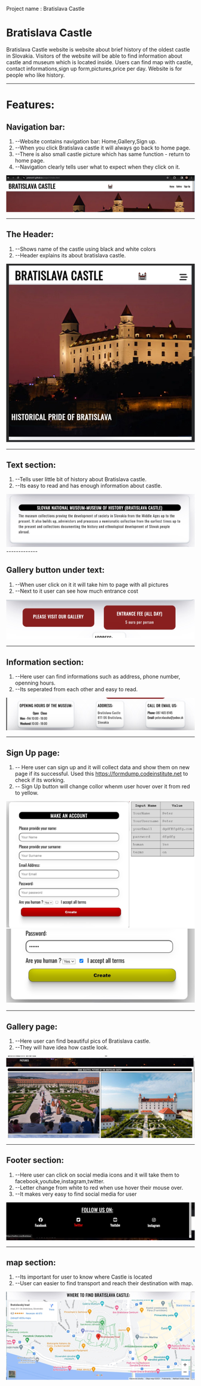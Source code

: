  Project name : Bratislava Castle

# Bratislava Castle
Bratislava Castle website is website about brief history of the oldest castle in Slovakia.
Visitors of the website will be able to find information about castle and museum which is located inside.
Users can find map with castle, contact informations,sign up form,pictures,price per day.
Website is for people who like history.

-------------

# Features:

## Navigation bar:
1. --Website contains navigation bar: Home,Gallery,Sign up.
2. --When you click Bratislava castle it will always go back to home page.
3. --There is also small castle picture which has same function - return to home page.
4. --Navigation clearly tells user what to expect when they click on it.

<img src="readme_pics/navbarfinal.webp" alt="pic1"/>

-------------
## The Header:
1. --Shows name of the castle using black and white colors
2. --Header explains its about bratislava castle.

<img src="readme_pics/header.jpg" alt="pic3"/>

-------------

## Text section:
1. --Tells user little bit of history about Bratislava castle.
2. --Its easy to read and has enough information about castle.

<img src="readme_pics/textsection.jpg" alt="pic2"/>
-------------

## Gallery button under text:
1. --When user click on it it will take him to page with all pictures
2. --Next to it user can see how much entrance cost

<img src="readme_pics/galerypic.jpg" alt="pic4"/>

--------------

## Information section:
1. --Here user can find informations such as address, phone number, openning hours.
2. --Its seperated from each other and easy to read.

<img src="readme_pics/infos.jpg" alt="pic5"/>

--------------

## Sign Up page:
1. -- Here user can sign up and it will collect data and show them on new page if its successful. Used this https://formdump.codeinstitute.net to check if its working.
2. -- Sign Up button will change collor whenm user hover over it from red to yellow.

<img src="readme_pics/signup.jpg" alt="pic5"/>
<img src="readme_pics/button.jpg" alt="pic6"/>

---------------

## Gallery page:
1. --Here user can find beautiful pics of Bratislava castle.
2. --They will have idea how castle look.

<img src="readme_pics/gallerypage.jpg" alt="pic6"/>

----------------

## Footer section:
1. --Here user can click on social media icons and it will take them to facebook,youtube,instagram,twitter.
2. --Letter change from white to red when use hover their mouse over.
3. --It makes very easy to find social media for user

<img src="readme_pics/footer.jpg" alt="pic7"/>

-----------------
## map section:
1. --Its important for user to know where Castle is located
2. --User can easier to find transport and reach their destination with map.

<img src="readme_pics/map.jpg" alt="pic7"/>